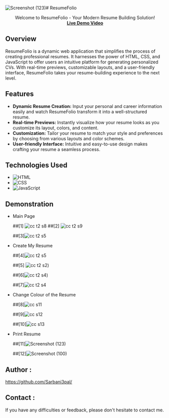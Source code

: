 ![Screenshot (123)](https://github.com/Sarbani3pal/CodeClauseInternship_BasicOnlineResume/assets/106859451/389fed1c-3634-4322-a934-5c500b750dcb)# ResumeFolio
<p align="center">
  Welcome to ResumeFolio - Your Modern Resume Building Solution!
  <br>
 <strong> <a href="https://www.linkedin.com/posts/sarbani-pal-219454211_resumefolio-taskcompleted-codeclause-activity-7101325974427885569-YwmI?utm_source=share&utm_medium=member_desktop">Live Demo Video</a></strong>


## Overview

ResumeFolio  is a dynamic web application that simplifies the process of creating professional resumes. It harnesses the power of HTML, CSS, and JavaScript to offer users an intuitive platform for generating personalized CVs. With real-time previews, customizable layouts, and a user-friendly interface, ResumeFolio takes your resume-building experience to the next level.

## Features

- **Dynamic Resume Creation:** Input your personal and career information easily and watch ResumeFolio transform it into a well-structured resume.
- **Real-time Previews:** Instantly visualize how your resume looks as you customize its layout, colors, and content.
- **Customization:** Tailor your resume to match your style and preferences by choosing from various layouts and color schemes.
- **User-friendly Interface:** Intuitive and easy-to-use design makes crafting your resume a seamless process.

## Technologies Used
- ![HTML](https://img.shields.io/badge/HTML-Code-orange?style=flat-square&logo=html5)
- ![CSS](https://img.shields.io/badge/CSS-Styles-blue?style=flat-square&logo=css3)
- ![JavaScript](https://img.shields.io/badge/JavaScript-Logic-yellow?style=flat-square&logo=javascript)


## Demonstration

- Main Page
  
  ##[1] ![cc t2 s8](https://github.com/Sarbani3pal/CodeClauseInternship_BasicOnlineResume/assets/106859451/61099b88-ab86-40e9-9b8a-58da26de48a5)
  ##[2] ![cc t2 s9](https://github.com/Sarbani3pal/CodeClauseInternship_BasicOnlineResume/assets/106859451/ff14168f-c134-4be7-afcb-34e1d65d92f1)

  ##[3]![cc t2 s5](https://github.com/Sarbani3pal/CodeClauseInternship_BasicOnlineResume/assets/106859451/52043ed5-d130-462c-a7a8-d5042bf2109b)


- Create My Resume
  
  ##[4]![cc t2 s5](https://github.com/Sarbani3pal/CodeClauseInternship_BasicOnlineResume/assets/106859451/66def59b-18d2-4b18-9a6e-aa6d138bbc70)

  ##[5] ![cc t2 s2](https://github.com/Sarbani3pal/CodeClauseInternship_BasicOnlineResume/assets/106859451/f13427ef-df7b-4093-ae07-f1c3a678fbc9))

  ##[6]![cc t2 s4](https://github.com/Sarbani3pal/CodeClauseInternship_BasicOnlineResume/assets/106859451/c0a927a5-a006-4fae-ab45-774136f3f97d))

  ##[7]![cc t2 s4](https://github.com/Sarbani3pal/CodeClauseInternship_BasicOnlineResume/assets/106859451/ee2314c4-19b6-429d-beba-3aa4855e1edf)



- Change Colour of the Resume

  ##[8]![cc s11](https://github.com/Sarbani3pal/CodeClauseInternship_BasicOnlineResume/assets/106859451/7a61a176-df61-47ad-9209-5782a32a716f)

  ##[9]![cc s12](https://github.com/Sarbani3pal/CodeClauseInternship_BasicOnlineResume/assets/106859451/b2ccdc20-dfa1-4e8d-93b0-d8f30ef11f29)

  ##[10]![cc s13](https://github.com/Sarbani3pal/CodeClauseInternship_BasicOnlineResume/assets/106859451/69fabf5b-86b5-4203-86c7-28dcfb91e6d6)


- Print Resume

  ##[11]![Screenshot (123)](https://github.com/Sarbani3pal/CodeClauseInternship_BasicOnlineResume/assets/106859451/d968063c-27a7-45d7-9dfa-76b43e27b3c9)

  ##[12]![Screenshot (100)](https://github.com/Sarbani3pal/CodeClauseInternship_BasicOnlineResume/assets/106859451/ca725b85-fa99-4fd3-a335-4806c82f6e87)






## Author :

https://github.com/Sarbani3pal/

## Contact :

If you have any difficulties or feedback, please don't hesitate to contact me. 
